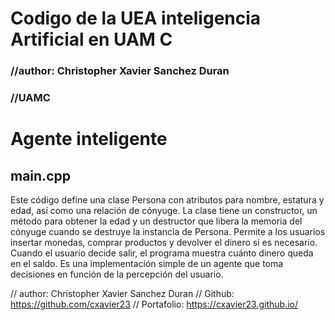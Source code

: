 # Codigo de la UEA inteligencia Artificial en UAM C
### //author: Christopher Xavier Sanchez Duran
### //UAMC

# Agente inteligente
## main.cpp
Este código define una clase Persona con atributos para nombre, estatura y edad, así como una relación de cónyuge.
La clase tiene un constructor, un método para obtener la edad y un destructor que libera la memoria del cónyuge 
cuando se destruye la instancia de Persona.
Permite a los usuarios insertar monedas, comprar productos y devolver el dinero si es necesario. Cuando el usuario decide salir, el programa muestra cuánto dinero queda en el saldo. Es una implementación simple de un agente que toma decisiones en función de la percepción del usuario.



// author: Christopher Xavier Sanchez Duran
// Github: https://github.com/cxavier23
// Portafolio: https://cxavier23.github.io/

